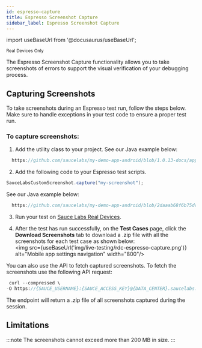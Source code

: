 ```yaml
---
id: espresso-capture
title: Espresso Screenshot Capture
sidebar_label: Espresso Screenshot Capture
---
```

import useBaseUrl from '@docusaurus/useBaseUrl';

<p><small><span className="sauceDBlue">Real Devices Only</span></small></p>

The Espresso Screenshot Capture functionality allows you to take screenshots of errors to support the visual verification of your debugging process. 

## Capturing Screenshots

To take screenshots during an Espresso test run, follow the steps below. Make sure to handle exceptions in your test code to ensure a proper test run.

### To capture screenshots:

1. Add the utility class to your project. See our Java example below:

```java reference title="SauceLabsCustomScreenshot Class"
  https://github.com/saucelabs/my-demo-app-android/blob/1.0.13-docs/app/src/androidTest/java/com/saucelabs/mydemoapp/android/screenshot/SauceLabsCustomScreenshot.java
  ``` 
2. Add the following code to your Espresso test scripts.
   
```java
SauceLabsCustomScreenshot.capture("my-screenshot");
```
See our Java example below:

```java reference title="Sample Espresso test script"
  https://github.com/saucelabs/my-demo-app-android/blob/2daaab68f6b75dcd78533dda7ac1715eec070f99/app/src/androidTest/java/com/saucelabs/mydemoapp/android/view/activities/LoginTest.java#L131-L165
  ``` 


3.  Run your test on [Sauce Labs Real Devices](https://docs.saucelabs.com/mobile-apps/automated-testing/).

4. After the test has run successfully, on the **Test Cases** page, click the **Download Screenshots** tab to download a .zip file with all the screenshots for each test case as shown below:
<br/><img src={useBaseUrl('img/live-testing/rdc-espresso-capture.png')} alt="Mobile app settings navigation" width="800"/>
   


You can also use the API to fetch captured screenshots. To fetch the screenshots use the following API request:

 ```java
  curl --compressed \
-O https://{SAUCE_USERNAME}:{SAUCE_ACCESS_KEY}@{DATA_CENTER}.saucelabs.com/v1/rdc/jobs/{JOB_ID}/screenshots.zip
  ```

The endpoint will return a .zip file of all screenshots captured during the session.
   

## Limitations

:::note 
The screenshots cannot exceed more than 200 MB in size.
:::
